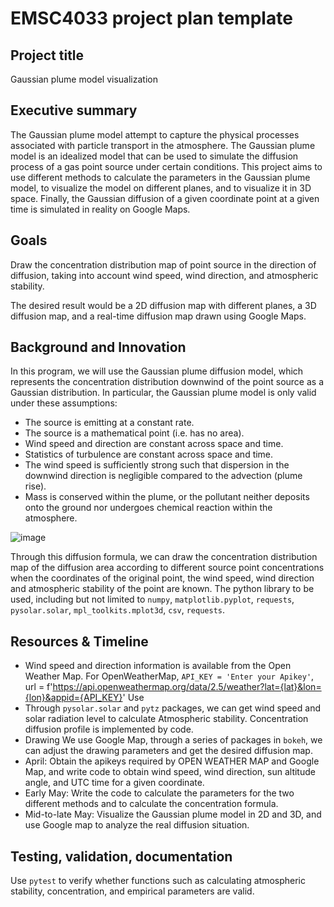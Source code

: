 # EMSC4033 project plan template

## Project title


Gaussian plume model visualization


## Executive summary


The Gaussian plume model attempt to capture the physical processes associated with particle transport in the atmosphere. The Gaussian plume model is an idealized model that can be used to simulate the diffusion process of a gas point source under certain conditions. This project aims to use different methods to calculate the parameters in the Gaussian plume model, to visualize the model on different planes, and to visualize it in 3D space. Finally, the Gaussian diffusion of a given coordinate point at a given time is simulated in reality on Google Maps.


## Goals

Draw the concentration distribution map of point source in the direction of diffusion, taking into account wind speed, wind direction, and atmospheric stability.


The desired result would be a 2D diffusion map with different planes, a 3D diffusion map, and a real-time diffusion map drawn using Google Maps.

## Background and Innovation  


In this program, we will use the Gaussian plume diffusion model, which represents the concentration distribution downwind of the point source as a Gaussian distribution. In particular, the Gaussian plume model is only valid under these assumptions:
* The source is emitting at a constant rate.
* The source is a mathematical point (i.e. has no area).
* Wind speed and direction are constant across space and time.
* Statistics of turbulence are constant across space and time.
* The wind speed is sufficiently strong such that dispersion in the downwind direction is negligible compared to the advection (plume rise).
* Mass is conserved within the plume, or the pollutant neither deposits onto the ground nor undergoes chemical reaction within the atmosphere.


![image](https://github.com/MinxingFu/EMSC_4033_project/assets/129235714/4ae3a12b-62b3-4d0d-9131-00856bdcd438)


Through this diffusion formula, we can draw the concentration distribution map of the  diffusion area according to different source point concentrations when the coordinates of the original point, the wind speed, wind direction and atmospheric stability of the point are known. The python library to be used, including but not limited to `numpy`, `matplotlib.pyplot`, `requests`, `pysolar.solar`, `mpl_toolkits.mplot3d`, `csv`, `requests`.


## Resources & Timeline

* Wind speed and direction information is available from the Open Weather Map. For OpenWeatherMap, `API_KEY = 'Enter your Apikey'`, url = f'https://api.openweathermap.org/data/2.5/weather?lat={lat}&lon={lon}&appid={API_KEY}' Use
* Through `pysolar.solar` and `pytz` packages, we can get wind speed and solar radiation level to calculate Atmospheric stability.
Concentration diffusion profile is implemented by code.
* Drawing We use Google Map, through a series of packages in `bokeh`, we can adjust the drawing parameters and get the desired diffusion map.
* April: Obtain the apikeys required by OPEN WEATHER MAP and Google Map, and write code to obtain wind speed, wind direction, sun altitude angle, and UTC time for a given coordinate.
* Early May: Write the code to calculate the parameters for the two different methods and to calculate the concentration formula.
* Mid-to-late May: Visualize the Gaussian plume model in 2D and 3D, and use Google map to analyze the real diffusion situation.
## Testing, validation, documentation

Use `pytest` to verify whether functions such as calculating atmospheric stability, concentration, and empirical parameters are valid.
